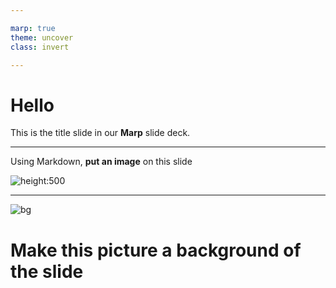 ```yaml
---

marp: true
theme: uncover
class: invert

---
```


# Hello

This is the title slide in our **Marp** slide deck.

---



Using Markdown, **put an image** on this slide

![height:500](https://images.squarespace-cdn.com/content/v1/54e7a1a6e4b08db9da801ded/fdecc7f0-42bf-4696-bd4c-73a868e5d1d2/81.jpg)

---

![bg](https://cdn.pixabay.com/photo/2024/01/07/10/56/belem-tower-8492812_1280.jpg)

# Make this picture a background of the slide